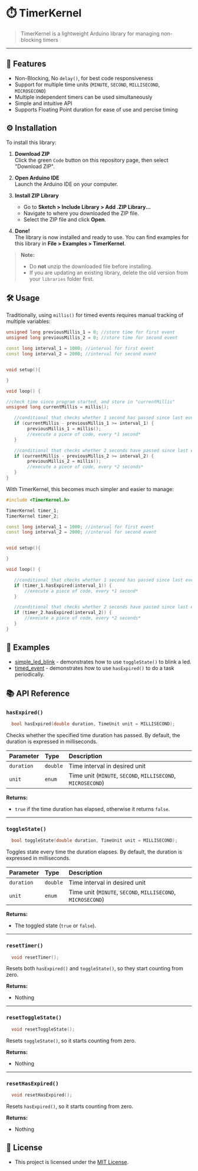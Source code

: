 # ⏱️ TimerKernel

>TimerKernel is a lightweight Arduino library for managing non-blocking timers

---

## 🚀 Features

- Non-Blocking, No `delay()`, for best code responsiveness
- Support for multiple time units (`MINUTE`, `SECOND`, `MILLISECOND`, `MICROSECOND`)
- Multiple independent timers can be used simultaneously
- Simple and intuitive API
- Supports Floating Point duration for ease of use and percise timing

## ⚙️ Installation

To install this library:

1. **Download ZIP**  
   Click the green `Code` button on this repository page, then select "Download ZIP".

2. **Open Arduino IDE**  
   Launch the Arduino IDE on your computer.

3. **Install ZIP Library**  
   - Go to **Sketch > Include Library > Add .ZIP Library...**
   - Navigate to where you downloaded the ZIP file.
   - Select the ZIP file and click **Open**.

4. **Done!**  
   The library is now installed and ready to use. You can find examples for this library in **File > Examples > TimerKernel**.

>**Note:**
>
> - Do **not** unzip the downloaded file before installing.  
> - If you are updating an existing library, delete the old version from your `libraries` folder first.

## 🛠️ Usage

Traditionally, using `millis()` for timed events requires manual tracking of multiple variables:

```cpp
unsigned long previousMillis_1 = 0; //store time for first event
unsigned long previousMillis_2 = 0; //store time for second event

const long interval_1 = 1000; //interval for first event
const long interval_2 = 2000; //interval for second event


void setup(){

}

void loop() {

//check time since program started, and store in "currentMillis"
unsigned long currentMillis = millis();

   //conditional that checks whether 1 second has passed since last event
   if (currentMillis - previousMillis_1 >= interval_1) {
        previousMillis_1 = millis();
        //execute a piece of code, every *1 second*
   }

   //conditional that checks whether 2 seconds have passed since last event
   if (currentMillis - previousMillis_2 >= interval_2) {
        previousMillis_2 = millis();
        //execute a piece of code, every *2 seconds*
   }
}
```

With TimerKernel, this becomes much simpler and easier to manage:

```cpp
#include <TimerKernel.h>

TimerKernel timer_1;
TimerKernel timer_2;

const long interval_1 = 1000; //interval for first event
const long interval_2 = 2000; //interval for second event


void setup(){

}

void loop() {

   //conditional that checks whether 1 second has passed since last event
   if (timer_1.hasExpired(interval_1)) {
       //execute a piece of code, every *1 second*
   }

   //conditional that checks whether 2 seconds have passed since last event
   if (timer_2.hasExpired(interval_2)) {
       //execute a piece of code, every *2 seconds*
   }
}
```

## 📖 Examples

- [simple_led_blink](examples/simple_led_blink/simple_led_blink.ino) - demonstrates how to use `toggleState()` to blink a led.
- [timed_event](examples/timed_event/timed_event.ino) - demonstrates how to use `hasExpired()` to do a task periodically.

## 📚 API Reference

### `hasExpired()`

```cpp
  bool hasExpired(double duration, TimeUnit unit = MILLISECOND);
```

Checks whether the specified time duration has passed.
By default, the duration is expressed in milliseconds.

| Parameter  | Type     | Description                                                  |
| :--------  | :------- | :----------------------------------------------------------- |
| `duration` | `double` | Time interval in desired unit                                |
| `unit`     | `enum`   | Time unit (`MINUTE`, `SECOND`, `MILLISECOND`, `MICROSECOND`) |

**Returns:**

- `true` if the time duration has elapsed, otherwise it returns `false`.

---

### `toggleState()`

```cpp
  bool toggleState(double duration, TimeUnit unit = MILLISECOND);
```

Toggles state every time the duration elapses.
By default, the duration is expressed in milliseconds.

| Parameter  | Type     | Description                                                  |
| :--------  | :------- | :----------------------------------------------------------- |
| `duration` | `double` | Time interval in desired unit                                |
| `unit`     | `enum`   | Time unit (`MINUTE`, `SECOND`, `MILLISECOND`, `MICROSECOND`) |

**Returns:**

- The toggled state (`true` or `false`).

---

### `resetTimer()`

```cpp
  void resetTimer();
```

Resets both `hasExpired()` and `toggleState()`, so they start counting from zero.

**Returns:**

- Nothing

---

### `resetToggleState()`

```cpp
  void resetToggleState();
```

Resets `toggleState()`, so it starts counting from zero.

**Returns:**

- Nothing

---

### `resetHasExpired()`

```cpp
  void resetHasExpired();
```

Resets `hasExpired()`, so it starts counting from zero.

**Returns:**

- Nothing

## 📜 License

- This project is licensed under the [MIT License](LICENSE).
